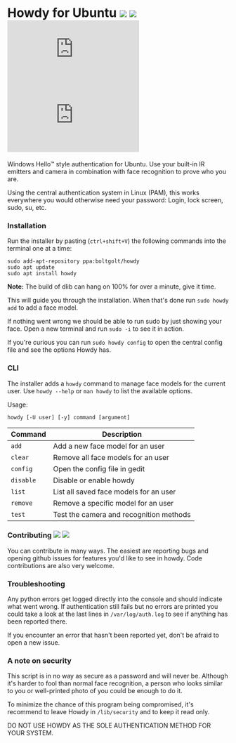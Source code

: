 # Howdy for Ubuntu  [![](https://img.shields.io/travis/boltgolt/howdy/master.svg)](https://travis-ci.org/boltgolt/howdy) [![](https://img.shields.io/github/release/boltgolt/howdy.svg?colorB=4c1)](https://github.com/boltgolt/howdy/releases) ![](https://boltgolt.nl/howdy_badge/installs.php?nc) ![](https://boltgolt.nl/howdy_badge/views.php)

Windows Hello™ style authentication for Ubuntu. Use your built-in IR emitters and camera in combination with face recognition to prove who you are.

Using the central authentication system in Linux (PAM), this works everywhere you would otherwise need your password: Login, lock screen, sudo, su, etc.

### Installation

Run the installer by pasting (`ctrl+shift+V`) the following commands into the terminal one at a time:

```
sudo add-apt-repository ppa:boltgolt/howdy
sudo apt update
sudo apt install howdy
```

**Note:** The build of dlib can hang on 100% for over a minute, give it time.

This will guide you through the installation. When that's done run `sudo howdy add` to add a face model.

If nothing went wrong we should be able to run sudo by just showing your face. Open a new terminal and run `sudo -i` to see it in action.

If you're curious you can run `sudo howdy config` to open the central config file and see the options Howdy has.

### CLI

The installer adds a `howdy` command to manage face models for the current user. Use `howdy --help` or `man howdy` to list the available options.

Usage:
```
howdy [-U user] [-y] command [argument]
```

| Command   | Description                                   |
|-----------|-----------------------------------------------|
| `add`     | Add a new face model for an user              |
| `clear`   | Remove all face models for an user            |
| `config`  | Open the config file in gedit                 |
| `disable` | Disable or enable howdy                       |
| `list`    | List all saved face models for an user        |
| `remove`  | Remove a specific model for an user           |
| `test`    | Test the camera and recognition methods       |

### Contributing [![](https://img.shields.io/travis/boltgolt/howdy/dev.svg?label=dev%20build)](https://github.com/boltgolt/howdy/tree/dev) [![](https://img.shields.io/github/issues-raw/boltgolt/howdy/enhancement.svg?label=feature+requests&colorB=4c1)](https://github.com/boltgolt/howdy/issues?q=is%3Aissue+is%3Aopen+label%3Aenhancement)

You can contribute in many ways. The easiest are reporting bugs and opening github issues for features you'd like to see in howdy. Code contributions are also very welcome.

### Troubleshooting

Any python errors get logged directly into the console and should indicate what went wrong. If authentication still fails but no errors are printed you could take a look at the last lines in `/var/log/auth.log` to see if anything has been reported there.

If you encounter an error that hasn't been reported yet, don't be afraid to open a new issue.

### A note on security

This script is in no way as secure as a password and will never be. Although it's harder to fool than normal face recognition, a person who looks similar to you or well-printed photo of you could be enough to do it.

To minimize the chance of this program being compromised, it's recommend to leave Howdy in `/lib/security` and to keep it read only.

DO NOT USE HOWDY AS THE SOLE AUTHENTICATION METHOD FOR YOUR SYSTEM.
